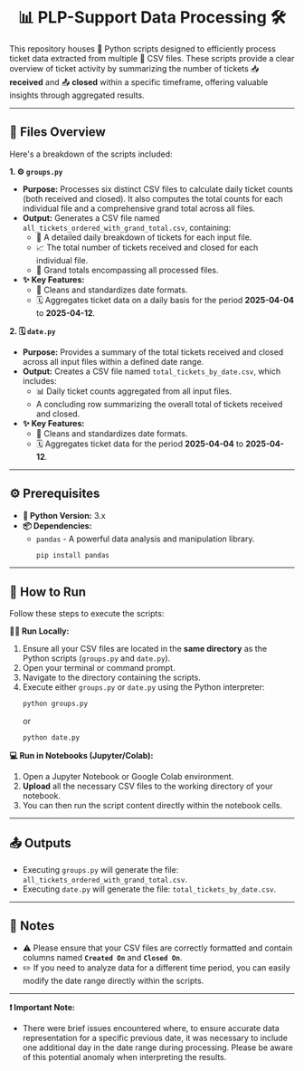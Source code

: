 <h1 align="center">📊 PLP-Support Data Processing 🛠️</h1>

This repository houses 🐍 Python scripts designed to efficiently process ticket data extracted from multiple 📂 CSV files. These scripts provide a clear overview of ticket activity by summarizing the number of tickets 📥 **received** and 📤 **closed** within a specific timeframe, offering valuable insights through aggregated results.

---

## 📂 Files Overview

Here's a breakdown of the scripts included:

**1. ⚙️ `groups.py`**

* **Purpose:** Processes six distinct CSV files to calculate daily ticket counts (both received and closed). It also computes the total counts for each individual file and a comprehensive grand total across all files.
* **Output:** Generates a CSV file named `all_tickets_ordered_with_grand_total.csv`, containing:
    * 📅 A detailed daily breakdown of tickets for each input file.
    * 📈 The total number of tickets received and closed for each individual file.
    * 💯 Grand totals encompassing all processed files.
* **✨ Key Features:**
    * 🧹 Cleans and standardizes date formats.
    * 🗓️ Aggregates ticket data on a daily basis for the period **2025-04-04** to **2025-04-12**.

**2. 🗓️ `date.py`**

* **Purpose:** Provides a summary of the total tickets received and closed across all input files within a defined date range.
* **Output:** Creates a CSV file named `total_tickets_by_date.csv`, which includes:
    * 📊 Daily ticket counts aggregated from all input files.
    * <tfoot> A concluding row summarizing the overall total of tickets received and closed.
* **✨ Key Features:**
    * 🧹 Cleans and standardizes date formats.
    * 🗓️ Aggregates ticket data for the period **2025-04-04** to **2025-04-12**.

---

## ⚙️ Prerequisites

* **🐍 Python Version:** 3.x
* **📦 Dependencies:**
    * `pandas` - A powerful data analysis and manipulation library.
        ```bash
        pip install pandas
        ```

---

## 🚀 How to Run

Follow these steps to execute the scripts:

**🏃‍♂️ Run Locally:**

1.  Ensure all your CSV files are located in the **same directory** as the Python scripts (`groups.py` and `date.py`).
2.  Open your terminal or command prompt.
3.  Navigate to the directory containing the scripts.
4.  Execute either `groups.py` or `date.py` using the Python interpreter:
    ```bash
    python groups.py
    ```
    or
    ```bash
    python date.py
    ```

**💻 Run in Notebooks (Jupyter/Colab):**

1.  Open a Jupyter Notebook or Google Colab environment.
2.  **Upload** all the necessary CSV files to the working directory of your notebook.
3.  You can then run the script content directly within the notebook cells.

---

## 📤 Outputs

* Executing `groups.py` will generate the file: `all_tickets_ordered_with_grand_total.csv`.
* Executing `date.py` will generate the file: `total_tickets_by_date.csv`.

---

## 📝 Notes

* ⚠️ Please ensure that your CSV files are correctly formatted and contain columns named **`Created On`** and **`Closed On`**.
* ✏️ If you need to analyze data for a different time period, you can easily modify the date range directly within the scripts.

---

**❗ Important Note:**

* There were brief issues encountered where, to ensure accurate data representation for a specific previous date, it was necessary to include one additional day in the date range during processing. Please be aware of this potential anomaly when interpreting the results.
